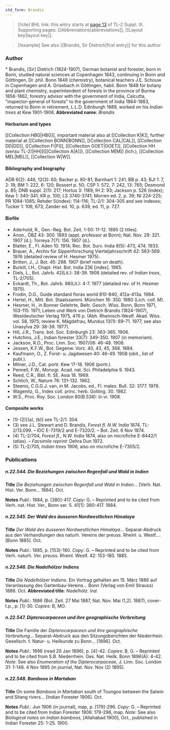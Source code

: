 ```yaml
---
std_form: Brandis
---
```


> [!cite] BHL link: this entry starts at [page 13](https://www.biodiversitylibrary.org/page/33266320) of TL-2 Suppl. III.
> Supporting pages: [[Abbreviations|abbreviations]], [[Layout key|layout key]].

> [!example] See also [[Brandis, Sir Dietrich|first entry]] for this author

### Author

\* Brandis, \[Sir\] Dietrich (1824-1907), German botanist and forester, born in Bonn, studied natural sciences at Copenhagen 1843, continuing in Bonn and Göttingen, Dr. phil. Bonn 1848 (chemistry), botanical teachers J.E. Schouw in Copenhagen and A. Grisebach in Göttingen, habil. Bonn 1848 for botany and plant chemistry, superintendent of forests in the province of Burma 1856-1862, forestry advisor with the government of India, Calcutta, "inspector-general of forests" to the government of India 1864-1883, returned to Bonn in retirement, L.L.D. Edinburgh 1889, worked on his *Indian trees* at Kew 1901-1906. 
**Abbreviated name**: *Brandis*

#### Herbarium and types

[[Collection HBG|HBG]], important material also at [[Collection K|K]], further material at [[Collection BONN|BONN]], [[Collection CAL|CAL]], [[Collection DD|DD]], [[Collection FI|FI]], [[Collection GOET|GOET]], [[Collection HH (sensu TL-2)|HH]]([[Collection A|A]]), [[Collection M|M]] (lich.), [[Collection MEL|MEL]], [[Collection W|W]].

#### Bibliography and biography

ADB 6(2): 446, 12(3): 60; Backer p. 80-81; Barnhart 1: 241; BB p. 43; BJI 1: 7, 2: 18; BM 1: 222, 6: 120; Bossert p. 50; CSP 1: 572, 7: 242, 13: 765; Desmond p. 85; DNB suppl. 2(1): 217; Hortus 3: 1189; IH 2: 93; Jackson p. 526 (index); Kew 1: 340-341; KR p. 100; LS 3740-3741; Morren ed. 2, p. 39; NI 224-225; PR 1084-1085; Rehder 5(index): 114-116; TL-2/1: 304-305 and see indexes; Tucker 1: 106, 673; Zander ed. 10, p. 639, ed. 11, p. 727.

#### Biofile

- Aderhold, R., Gen.-Reg. Bot. Zeit. 1-50: 11-12. 1895 (2 titles).
- Anon., ÖBZ 43: 300. 1893 (appt. professor at Bonn); Nat. Nov. 29: 321. 1907 (d.); Torreya 7(7): 156. 1907 (d.).
- Blatter, E., Fl. Aden 10. 1914; Rec. Bot. Surv. India 8(5): 473, 474. 1933.
- Brauer, A., Archiv für Sippenforschung Vierteljahrsschrift 42: 563-569. 1976 (detailed review of H. Hesmer 1975).
- Britten, J., J. Bot. 45: 288. 1907 (brief note on death).
- Burkill, I.H., Chapt. Hist. Bot. India 236 \[index\]. 1965.
- Diels, L., Bot. Jahrb. 42(Lit.): 38-39. 1908 (detailed rev. of *Indian trees*, TL-2/705).
- Eckardt, Th., Bot. Jahrb. 98(Lit.): 4-7. 1977 (detailed rev. of H. Hesmer 1975).
- Frodin, D.G., Guide standard floras world 810-840, 412a-413a. 1984.
- Hertel, H., Mitt. Bot. Staatssamml. München 16: 350. 1980 (Lich. coll. M).
- Hesmer, H., *in* Bonner Gelehrte, Beitr. Gesch. Wiss. Bonn, Bonn 1971, 103-115. 1971; Leben und Werk von Dietrich Brandis (1824-1907), Westdeutscher Verlag 1975, 476 p. (Abh. Rheinisch-Westf. Akad. Wiss. vol. 58, 1975; review K. Mägdefrau, Mundus 13(1): 69-71. 1977, see also Unasylva 29: 38-39. 1977).
- Hill, J.R., Trans. bot. Soc. Edinburgh 23: 363-365. 1908.
- Hutchins, J.E., Indian forester 33(7): 349-350. 1907 (in memoriam).
- Jackson, R.D., Proc. Linn. Soc. 1907/08: 46-48. 1908.
- Jessen, K.F.W., Bot. Gegenw. Vorz. 40, 43, 45, 368. 1884.
- Kaufmann, O., Z. Forst- u. Jagdwesen 40: 46-49. 1908 (obit., list of publ.).
- Milner, J.D., Cat. portr. Kew 17-18. 1906 (portr.).
- Pennell, F.W., Monogr. Acad. nat. Sci. Philadelphia 9. 1943.
- Reed, C.R., Bibl. fl. SE. Asia 18. 1969.
- Schlich, W., Nature 76: 131-132. 1962.
- Steenis, C.G.G.J. van, *in* M. Jacobs, ed., Fl. males. Bull. 32: 3177. 1979.
- Wagenitz, G., Index coll. princ. herb. Gotting. 30. 1982.
- W.S., Proc. Roy. Soc. London 80(B.538): iii-vi. 1908.

#### Composite works

- (1)-(2)\[(a), (b)\] see TL-2/1: 304.
- (3) see J.L. Stewart and D. Brandis, *Forest fl. N.W. India* 1874, TL-2/13.099. – IDC E-7319/2 and E-7320/2. – Bot. Zeit. 6 Nov 1874.
- (4) TL-2/704, *Forest fl., N.W. India* 1874, also on microfiche E-8442/1 (atlas). – *Facsimile reprint*: Dehra Dun 1972.
- (5) TL-2/705, *Indian trees* 1906, also on microfiche E-7305/2.

### Publications

##### n.22.544. Die Beziehungen zwischen Regenfall und Wald in Indien

**Title**
*Die Beziehungen zwischen Regenfall und Wald in Indien*... \[Verh. Nat. Hist. Ver. Bonn... 1884\]. Oct.

**Notes**
*Publ*.: 1884, p. \[380\]-417. *Copy*: G. – Reprinted and to be cited from Verh. nat. Hist. Ver., Bonn ser. 5. 41\[1\]: 380-417. 1884.

##### n.22.545. Der Wald des äusseren Nordwestlichen Himalaya

**Title**
*Der Wald des äusseren Nordwestlichen Himalaya*... Separat-Abdruck aus den Verhandlungen des naturh. Vereins der preuss. Rheinl. u. Westf.... \[Bonn 1885\]. Oct.

**Notes**
*Publ*.: 1885, p. \[153\]-180. *Copy*: G. – Reprinted and to be cited from Verh. naturh. Ver. preuss. Rheinl. Westf. 42: 153-180. 1885.

##### n.22.546. Die Nadelhölzer Indiens

**Title**
*Die Nadelhölzer Indiens*. Ein Vortrag gehalten am 15. März 1886 auf Veranlassung des Gartenbau-Vereins... Bonn (Verlag von Emil Strauss) 1886. Oct.
**Abbreviated title**: *Nadelhölz. Ind.*

**Notes**
*Publ*.: 1886 (Bot. Zeit. 27 Mai 1887, Nat. Nov. Mai (1,2). 1887), cover-t.p., p. \[1\]-30. *Copies*: B, MO.

##### n.22.547. Dipterocarpaceen und ihre geographische Verbreitung

**Title**
Die Familie der *Dipterocarpaceen und ihre geographische Verbreitung*... Separat-Abdruck aus den Sitzungsberichten der Niederrhein. Gesellsch. f. Natur- u. Heilkunde zu Bonn... \[1896\]. Oct.

**Notes**
*Publ*.: 1896 (read 20 Jan 1896), p. \[4\]-42. *Copies*: B, G. – Reprinted and to be cited from S.B. Niederrhein. Ges. Nat. Heilk. Bonn 1896(A): 4-42.
*Note*: See also *Enumeration of the Dipterocarpaceae*, J. Linn. Soc. London 31: 1-148. 4 Nov 1895 (in journal, Nat. Nov. Nov (2) 1895).

##### n.22.548. Bamboos in Martaban

**Title**
On some *Bamboos in Martaban* south of Toungoo between the Salwin and Sitang rivers... \[Indian Forester 1906\]. Oct.

**Notes**
*Publ*.: Jun 1906 (in journal), map, p. \[179\]-296. *Copy*: G. – Reprinted and to be cited from Indian Forester 1906: 179-296, map.
*Note*: See also *Biological notes on Indian bamboos*, \[Allahabad 1900\], Oct., published in Indian Forester 25: 1-25. 1900.

